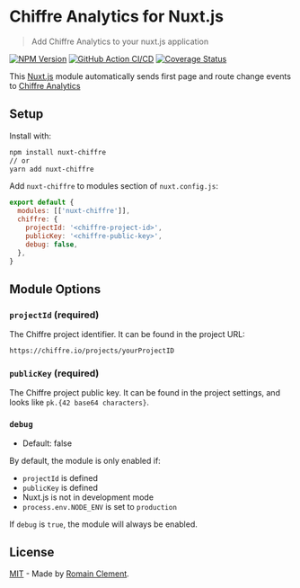 # Chiffre Analytics for Nuxt.js

> Add Chiffre Analytics to your nuxt.js application

[![NPM Version](https://img.shields.io/npm/v/nuxt-chiffre)](https://www.npmjs.com/package/nuxt-chiffre)
[![GitHub Action CI/CD](https://github.com/chiffre-io/nuxt-chiffre/workflows/nuxt-chiffre%20CI/CD/badge.svg)](https://github.com/chiffre-io/nuxt-chiffre/actions?query=workflow%3A%22nuxt-chiffre+CI%2FCD%22)
[![Coverage Status](https://img.shields.io/codecov/c/github/chiffre-io/nuxt-chiffre)](https://codecov.io/gh/chiffre-io/nuxt-chiffre)

This [Nuxt.js] module automatically sends first page and route change events to [Chiffre Analytics]

## Setup

Install with:

```bash
npm install nuxt-chiffre
// or
yarn add nuxt-chiffre
```

Add `nuxt-chiffre` to modules section of `nuxt.config.js`:

```js
export default {
  modules: [['nuxt-chiffre']],
  chiffre: {
    projectId: '<chiffre-project-id>',
    publicKey: '<chiffre-public-key>',
    debug: false,
  },
}
```

## Module Options

### `projectId` (required)

The Chiffre project identifier. It can be found in the project URL:

```
https://chiffre.io/projects/yourProjectID
```

### `publicKey` (required)

The Chiffre project public key. It can be found in the project settings, and
looks like `pk.{42 base64 characters}`.

### `debug`

- Default: false

By default, the module is only enabled if:

- `projectId` is defined
- `publicKey` is defined
- Nuxt.js is not in development mode
- `process.env.NODE_ENV` is set to `production`

If `debug` is `true`, the module will always be enabled.

## License

[MIT] - Made by [Romain Clement](https://romain-clement.net).

[nuxt.js]: https://nuxtjs.org
[chiffre analytics]: https://chiffre.io
[mit]: https://github.com/chiffre-io/nuxt-chiffre/blob/master/LICENSE
[romain clement]: https://romain-clement.net
